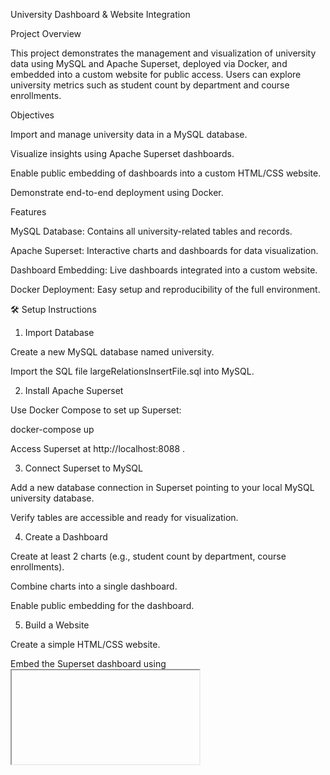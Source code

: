 University Dashboard & Website Integration

Project Overview

This project demonstrates the management and visualization of university data using MySQL and Apache Superset, deployed via Docker, and embedded into a custom website for public access. Users can explore university metrics such as student count by department and course enrollments.

Objectives

Import and manage university data in a MySQL database.

Visualize insights using Apache Superset dashboards.

Enable public embedding of dashboards into a custom HTML/CSS website.

Demonstrate end-to-end deployment using Docker.

Features

MySQL Database: Contains all university-related tables and records.

Apache Superset: Interactive charts and dashboards for data visualization.

Dashboard Embedding: Live dashboards integrated into a custom website.

Docker Deployment: Easy setup and reproducibility of the full environment.

🛠️ Setup Instructions
1. Import Database

Create a new MySQL database named university.

Import the SQL file largeRelationsInsertFile.sql into MySQL.

2. Install Apache Superset

Use Docker Compose to set up Superset:

docker-compose up


Access Superset at http://localhost:8088
.

3. Connect Superset to MySQL

Add a new database connection in Superset pointing to your local MySQL university database.

Verify tables are accessible and ready for visualization.

4. Create a Dashboard

Create at least 2 charts (e.g., student count by department, course enrollments).

Combine charts into a single dashboard.

Enable public embedding for the dashboard.

5. Build a Website

Create a simple HTML/CSS website.

Embed the Superset dashboard using <iframe> or Superset's Embedded SDK.

Ensure the website displays the live dashboard without requiring login.

Repository Structure
UniversityDashboard/
│
├── docker-compose.yml
├── superset_config.py
├── largeRelationsInsertFile.sql
├── website/
│   ├── index.html
│   └── style.css
└── README.md

Screenshots

(Add a screenshot of your live website with the embedded dashboard here)

![Dashboard Screenshot](website/screenshot.png)



🔗 Live Demo: https://yourwebsite.com
